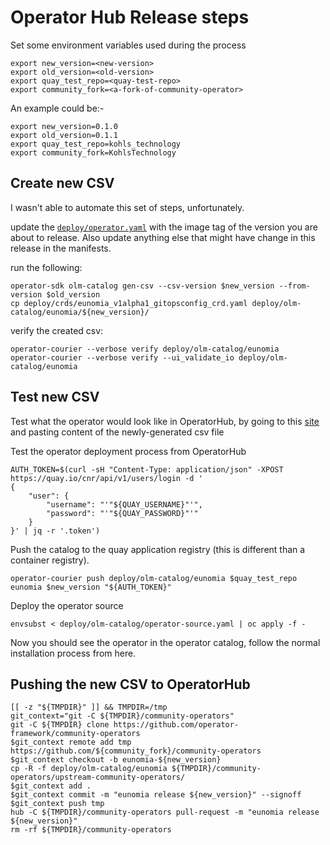 # Operator Hub Release steps

Set some environment variables used during the process

```shell
export new_version=<new-version>
export old_version=<old-version>
export quay_test_repo=<quay-test-repo>
export community_fork=<a-fork-of-community-operator>
```

An example could be:-

```shell
export new_version=0.1.0
export old_version=0.1.1
export quay_test_repo=kohls_technology
export community_fork=KohlsTechnology
```
## Create new CSV

I wasn't able to automate this set of steps, unfortunately.

update the [`deploy/operator.yaml`](../deploy/operator.yaml) with the image tag of the version you are about to release. Also update anything else that might have change in this release in the manifests.

run the following:

```shell
operator-sdk olm-catalog gen-csv --csv-version $new_version --from-version $old_version
cp deploy/crds/eunomia_v1alpha1_gitopsconfig_crd.yaml deploy/olm-catalog/eunomia/${new_version}/
```

verify the created csv:

```shell
operator-courier --verbose verify deploy/olm-catalog/eunomia
operator-courier --verbose verify --ui_validate_io deploy/olm-catalog/eunomia
```

## Test new CSV

Test what the operator would look like in OperatorHub, by going to this [site](https://operatorhub.io/preview) and pasting content of the newly-generated csv file

Test the operator deployment process from OperatorHub

```shell
AUTH_TOKEN=$(curl -sH "Content-Type: application/json" -XPOST https://quay.io/cnr/api/v1/users/login -d '
{
    "user": {
        "username": "'"${QUAY_USERNAME}"'",
        "password": "'"${QUAY_PASSWORD}"'"
    }
}' | jq -r '.token')
```

Push the catalog to the quay application registry (this is different than a container registry).

```shell
operator-courier push deploy/olm-catalog/eunomia $quay_test_repo eunomia $new_version "${AUTH_TOKEN}"
```

Deploy the operator source

```shell
envsubst < deploy/olm-catalog/operator-source.yaml | oc apply -f -
```

Now you should see the operator in the operator catalog, follow the normal installation process from here.

## Pushing the new CSV to OperatorHub

```shell
[[ -z "${TMPDIR}" ]] && TMPDIR=/tmp
git_context="git -C ${TMPDIR}/community-operators"
git -C ${TMPDIR} clone https://github.com/operator-framework/community-operators
$git_context remote add tmp https://github.com/${community_fork}/community-operators
$git_context checkout -b eunomia-${new_version}
cp -R -f deploy/olm-catalog/eunomia ${TMPDIR}/community-operators/upstream-community-operators/
$git_context add .
$git_context commit -m "eunomia release ${new_version}" --signoff
$git_context push tmp
hub -C ${TMPDIR}/community-operators pull-request -m "eunomia release ${new_version}"
rm -rf ${TMPDIR}/community-operators
```


